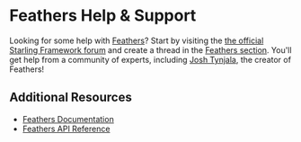 # Feathers Help & Support

Looking for some help with [Feathers](https://feathersui.com/)? Start by visiting the [the official Starling Framework forum](http://forum.starling-framework.org/) and create a thread in the [Feathers section](http://forum.starling-framework.org/forum/feathers). You'll get help from a community of experts, including [Josh Tynjala](https://twitter.com/joshtynjala), the creator of Feathers!

## Additional Resources

* [Feathers Documentation](https://feathersui.com/help/)
* [Feathers API Reference](https://feathersui.com/api-reference/)